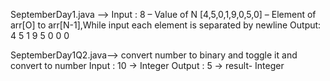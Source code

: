 SeptemberDay1.java -->
Input :
8  – Value of N
[4,5,0,1,9,0,5,0] – Element of arr[O] to arr[N-1],While input each element is separated by newline
Output:
4 5 1 9 5 0 0 0

SeptemberDay1Q2.java--> convert number to binary and toggle it and convert to number
Input :
10  -> Integer
Output :
5    -> result- Integer
